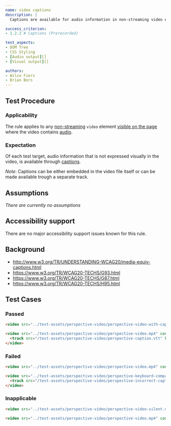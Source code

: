 ```yaml
---
name: video captions
description: |
  Captions are available for audio information in non-streaming video elements.

success_criterion:
- 1.2.2 # Captions (Prerecorded)

test_aspects:
- DOM Tree
- CSS Styling
- [Audio output][]
- [Visual output][]

authors:
- Wilco Fiers
- Brian Bors
---
```


## Test Procedure

### Applicability

The rule applies to any [non-streaming][] `video` element [visible on the page][] where the video contains [audio][].

### Expectation

Of each test target, audio information that is not expressed visually in the video, is available through [captions][].

*Note*: Captions can be either embedded in the video file itself or can be made available trough a separate track.

## Assumptions

*There are currently no assumptions*

## Accessibility support

There are no major accessibility support issues known for this rule.

## Background

- http://www.w3.org/TR/UNDERSTANDING-WCAG20/media-equiv-captions.html
- https://www.w3.org/TR/WCAG20-TECHS/G93.html
- https://www.w3.org/TR/WCAG20-TECHS/G87.html
- https://www.w3.org/TR/WCAG20-TECHS/H95.html

## Test Cases

### Passed

```html
<video src="../test-assets/perspective-video/perspective-video-with-captions.mp4" controls></video>
```

```html
<video src="../test-assets/perspective-video/perspective-video.mp4" controls>
  <track src="/test-assets/perspective-video/perspective-caption.vtt" kind="captions">
</video>
```

### Failed

```html
<video src="../test-assets/perspective-video/perspective-video.mp4" controls></video>
```

```html
<video src="../test-assets/perspective-video/perspective-keyboard-compatibility-video.mp4" controls>
  <track src="/test-assets/perspective-video/perspective-incorrect-caption.vtt" kind="captions">
</video>
```

### Inapplicable

```html
<video src="../test-assets/perspective-video/perspective-video-silent.mp4" controls></video>
```

```html
<video src="../test-assets/perspective-video/perspective-video.mp4" controls style="display: none;"></video>
```

[audio output]: ../pages/algorithms/audio-output.html
[visual output]: ../pages/algorithms/video-output.html
[non-streaming]: ../pages/algorithms/non-streaming.html
[visible on the page]: ../pages/algorithms/visible-on-the-page.html
[audio]: https://www.w3.org/TR/WCAG20/#audiodef
[captions]: https://www.w3.org/TR/WCAG20/#captionsdef